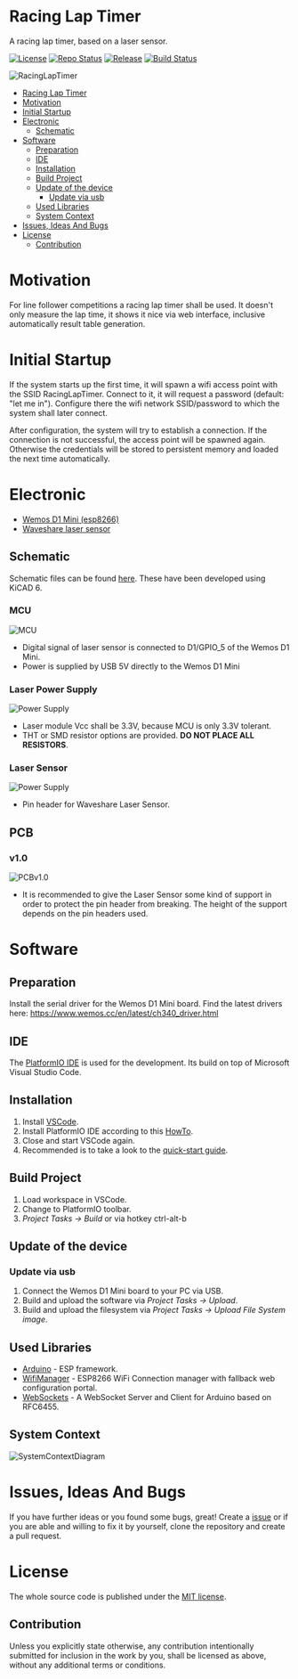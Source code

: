 # Racing Lap Timer
A racing lap timer, based on a laser sensor.

[![License](https://img.shields.io/badge/license-MIT-blue.svg)](http://choosealicense.com/licenses/mit/)
[![Repo Status](https://www.repostatus.org/badges/latest/wip.svg)](https://www.repostatus.org/#wip)
[![Release](https://img.shields.io/github/release/BlueAndi/RacingLapTimer.svg)](https://github.com/BlueAndi/RacingLapTimer/releases)
[![Build Status](https://github.com/BlueAndi/RacingLapTimer/actions/workflows/main.yml/badge.svg?branch=master)](https://github.com/BlueAndi/RacingLapTimer/actions/workflows/main.yml)

![RacingLapTimer](./doc/screenshot.jpg)

- [Racing Lap Timer](#racing-lap-timer)
- [Motivation](#motivation)
- [Initial Startup](#initial-startup)
- [Electronic](#electronic)
  - [Schematic](#schematic)
- [Software](#software)
  - [Preparation](#preparation)
  - [IDE](#ide)
  - [Installation](#installation)
  - [Build Project](#build-project)
  - [Update of the device](#update-of-the-device)
    - [Update via usb](#update-via-usb)
  - [Used Libraries](#used-libraries)
  - [System Context](#system-context)
- [Issues, Ideas And Bugs](#issues-ideas-and-bugs)
- [License](#license)
  - [Contribution](#contribution)

# Motivation
For line follower competitions a racing lap timer shall be used. It doesn't only measure the lap time, it shows it nice via web interface, inclusive automatically result table generation.

# Initial Startup
If the system starts up the first time, it will spawn a wifi access point with the SSID RacingLapTimer. Connect to it, it will request a password (default: "let me in").
Configure there the wifi network SSID/password to which the system shall later connect.

After configuration, the system will try to establish a connection. If the connection is not successful, the access point will be spawned again. Otherwise the credentials will be stored to persistent memory and loaded the next time automatically.

# Electronic

* [Wemos D1 Mini (esp8266)](https://docs.platformio.org/en/latest/boards/espressif8266/d1_mini.html)
* [Waveshare laser sensor](https://www.waveshare.com/wiki/Laser_Sensor)

## Schematic

Schematic files can be found [here](./doc/electronic/RacingLapTimer). These have been developed using KiCAD 6.

### MCU
![MCU](./doc/electronic/RacingLapTimer/SCH_MCU_v1_0.png)
- Digital signal of laser sensor is connected to D1/GPIO_5 of the Wemos D1 Mini.
- Power is supplied by USB 5V directly to the Wemos D1 Mini

### Laser Power Supply
![Power Supply](./doc/electronic/RacingLapTimer/SCH_POW_v1_0.png)
- Laser module Vcc shall be 3.3V, because MCU is only 3.3V tolerant.
- THT or SMD resistor options are provided. **DO NOT PLACE ALL RESISTORS**.

### Laser Sensor
![Power Supply](./doc/electronic/RacingLapTimer/SCH_Laser_v1_0.png)
- Pin header for Waveshare Laser Sensor.

## PCB 
### v1.0
![PCBv1.0](./doc/electronic/RacingLapTimer/PCBv1_0.png)
- It is recommended to give the Laser Sensor some kind of support in order to protect the pin header from breaking. The height of the support depends on the pin headers used.

# Software

## Preparation
Install the serial driver for the Wemos D1 Mini board. Find the latest drivers here: https://www.wemos.cc/en/latest/ch340_driver.html

## IDE
The [PlatformIO IDE](https://platformio.org/platformio-ide) is used for the development. Its build on top of Microsoft Visual Studio Code.

## Installation
1. Install [VSCode](https://code.visualstudio.com/).
2. Install PlatformIO IDE according to this [HowTo](https://platformio.org/install/ide?install=vscode).
3. Close and start VSCode again.
4. Recommended is to take a look to the [quick-start guide](https://docs.platformio.org/en/latest/ide/vscode.html#quick-start).

## Build Project
1. Load workspace in VSCode.
2. Change to PlatformIO toolbar.
3. _Project Tasks -> Build_ or via hotkey ctrl-alt-b

## Update of the device

### Update via usb
1. Connect the Wemos D1 Mini board to your PC via USB.
2. Build and upload the software via _Project Tasks -> Upload_.
3. Build and upload the filesystem via _Project Tasks -> Upload File System image_.

## Used Libraries
* [Arduino](https://github.com/esp8266/Arduino) - ESP framework.
* [WifiManager](https://github.com/tzapu/WiFiManager) - ESP8266 WiFi Connection manager with fallback web configuration portal.
* [WebSockets](https://github.com/Links2004/arduinoWebSockets) - A WebSocket Server and Client for Arduino based on RFC6455.

## System Context

![SystemContextDiagram](./doc/design/SystemContextDiagram.png)

# Issues, Ideas And Bugs
If you have further ideas or you found some bugs, great! Create a [issue](https://github.com/BlueAndi/RacingLapTimer/issues) or if you are able and willing to fix it by yourself, clone the repository and create a pull request.

# License
The whole source code is published under the [MIT license](http://choosealicense.com/licenses/mit/).

## Contribution
Unless you explicitly state otherwise, any contribution intentionally submitted for inclusion in the work by you, shall be licensed as above, without any
additional terms or conditions.
